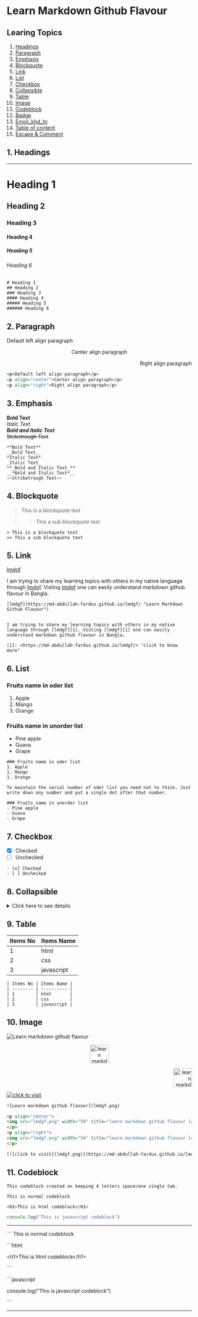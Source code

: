 # Learn Markdown Github Flavour

## Learing Topics
1. [Headings](#headings)
1. [Paragraph](#paragraph)
1. [Emphasis](#emphasis)
1. [Blockquote](#blockquote)
1. [Link](#link)
2. [List](#list)
3. [Checkbox](#checkbox)
4. [Collapsible](#collapsible)
5. [Table](#table)
6. [Image](#image)
7. [Codeblock](#codeblock)
8. [Badge](#badge)
9. [Emoji_khd_hr](#emoji-kbd-hr)
10. [Table of content](#table-of-content)
11. [Escape & Comment](#escape-n-comment)

<a name="headings"></a>
## 1. Headings
***
# Heading 1
## Heading 2
### Heading 3
#### Heading 4
##### Heading 5
###### Heading 6
```
# Heading 1
## Heading 2
### Heading 3
#### Heading 4
##### Heading 5
###### Heading 6
```
<a name="paragraph"></a>
## 2. Paragraph

<p>Default left align paragraph</p>
<p align="center">Center align paragraph</p>
<p align="right">Right align paragraph</p>

```html
<p>Default left align paragraph</p>
<p align="center">Center align paragraph</p>
<p align="right">Right align paragraph</p>
```
<a name="emphasis"></a>
## 3. Emphasis

**Bold Text** <br>
*Italic Text* <br>
**_Bold and Italic Text_** <br>
~~Striketrough Text~~
```
**Bold Text**
__Bold Text__
*Italic Text*
_Italic Text_
**_Bold and Italic Text_**
__*Bold and Italic Text*__
~~Striketrough Text~~
```
<a name="blocquote"></a>
## 4. Blockquote

> This is a blockquote text
>> This a sub blockquote text
```
> This is a blockquote text
>> This a sub blockquote text
```
<a name="link"></a>
## 5. Link
[lmdgf](https://md-abdullah-fardus.github.io/lmdgf/ "Learn Markdown Github Flavour")


I am trying to share my learning topics with others in my native language through [lmdgf][1]. Visting [lmdgf][1] one can easily understand markdown github flavour in Bangla.

[1]: <https://md-abdullah-fardus.github.io/lmdgf/> "click to know more"
```
[lmdgf](https://md-abdullah-fardus.github.io/lmdgf/ "Learn Markdown Github Flavour")


I am trying to share my learning topics with others in my native language through [lmdgf][1]. Visting [lmdgf][1] one can easily understand markdown github flavour in Bangla.

[1]: <https://md-abdullah-fardus.github.io/lmdgf/> "click to know more"
```

<a name="list"></a>
## 6. List 

### Fruits name in oder list
1. Apple
1. Mango
1. Orange 

### Fruits name in unorder list
- Pine apple
- Guava
- Grape
```
### Fruits name in oder list
1. Apple
1. Mango
1. Orange 

To maintain the serial number of oder list you need not to think. Just write down any number and put a single dot after that number.

### Fruits name in unorder list
- Pine apple
- Guava
- Grape
```
<a name="checkbox"></a>
## 7. Checkbox

- [x] Checked
- [ ] Unchecked
```
- [x] Checked
- [ ] Unchecked
```

<a name="collapsible"></a>
## 8. Collapsible

<details>
    <summary>Click here to see details</summary>

    Here two tags are available. Parent tag name is details and child tag name is summary which plays the role of a title. 
</details>

<a name="table"></a>
## 9. Table
| Items No | Items Name |
| -------- | ---------- |
| 1        | html       |
| 2        | css        |
| 3        | javascript |
```
| Items No | Items Name |
| -------- | ---------- |
| 1        | html       |
| 2        | css        |
| 3        | javascript |
```

<a name="image"></a>
## 10. Image
![Learn markdown github flavour](lmdgf.png)

<p align="center">
<img src="lmdgf.png" width="50" title="learn markdown github flavour logo">
</p>
<p align="right">
<img src="lmdgf.png" width="50" title="learn markdown github flavour logo">
</p>

[![click to visit](lmdgf.png)](https://md-abdullah-fardus.github.io/lmdgf/)
```html
![Learn markdown github flavour](lmdgf.png)

<p align="center">
<img src="lmdgf.png" width="50" title="learn markdown github flavour logo">
</p>
<p align="right">
<img src="lmdgf.png" width="50" title="learn markdown github flavour logo">
</p>

[![click to visit](lmdgf.png)](https://md-abdullah-fardus.github.io/lmdgf/)
```

<a name="codeblock"></a>
## 11. Codeblock
    This codeblock created on keeping 4 letters space/one single tab.
```
This is normal codeblock
```
```html
<h1>This is html codeblock</h1>
```
```javascript
console.log("This is javascript codeblock")
```


***
\```
This is normal codeblock

\```html

\<h1>This is html codeblock\</h1>

\```

\```javascript

console.log("This is javascript codeblock")

\```
***